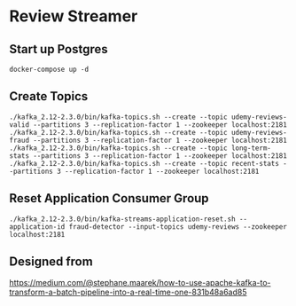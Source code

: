 # Review Streamer

## Start up Postgres
```shell
docker-compose up -d
```

## Create Topics
```shell
./kafka_2.12-2.3.0/bin/kafka-topics.sh --create --topic udemy-reviews-valid --partitions 3 --replication-factor 1 --zookeeper localhost:2181
./kafka_2.12-2.3.0/bin/kafka-topics.sh --create --topic udemy-reviews-fraud --partitions 3 --replication-factor 1 --zookeeper localhost:2181
./kafka_2.12-2.3.0/bin/kafka-topics.sh --create --topic long-term-stats --partitions 3 --replication-factor 1 --zookeeper localhost:2181
./kafka_2.12-2.3.0/bin/kafka-topics.sh --create --topic recent-stats --partitions 3 --replication-factor 1 --zookeeper localhost:2181
```

## Reset Application Consumer Group
```shell
./kafka_2.12-2.3.0/bin/kafka-streams-application-reset.sh --application-id fraud-detector --input-topics udemy-reviews --zookeeper localhost:2181
```

## Designed from 
https://medium.com/@stephane.maarek/how-to-use-apache-kafka-to-transform-a-batch-pipeline-into-a-real-time-one-831b48a6ad85